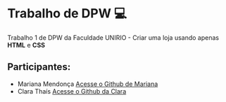 # Trabalho de DPW 💻
Trabalho 1 de DPW da Faculdade UNIRIO - Criar uma loja usando apenas **HTML** e **CSS** 

## Participantes:
* Mariana Mendonça 
[Acesse o Github de Mariana](https://github.com/marianamtd)
* Clara Thaís 
[Acesse o Github da Clara](https://github.com/Clarathms)

